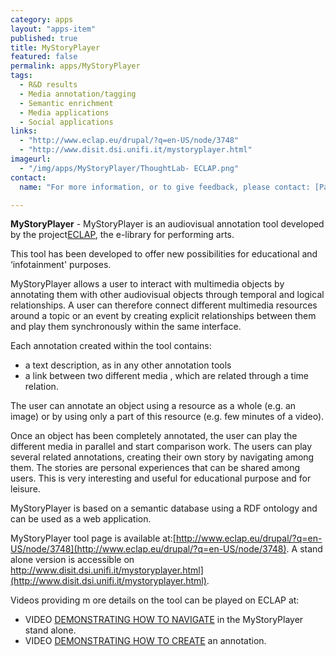 ```yaml
---
category: apps
layout: "apps-item"
published: true
title: MyStoryPlayer
featured: false
permalink: apps/MyStoryPlayer
tags: 
  - R&D results
  - Media annotation/tagging
  - Semantic enrichment
  - Media applications 
  - Social applications
links: 
  - "http://www.eclap.eu/drupal/?q=en-US/node/3748"
  - "http://www.disit.dsi.unifi.it/mystoryplayer.html"
imageurl: 
  - "/img/apps/MyStoryPlayer/ThoughtLab- ECLAP.png"
contact: 
  name: "For more information, or to give feedback, please contact: [Paolo Nesi](nesi@dsi.unifi.it)"

---
```

**MyStoryPlayer** - MyStoryPlayer is an audiovisual annotation tool developed by the project[ECLAP](http://www.eclap.eu/), the e-library for performing arts.

This tool has been developed to offer new possibilities for educational and &lsquo;infotainment&#39; purposes.

MyStoryPlayer allows a user to interact with multimedia objects by annotating them with other audiovisual objects through temporal and logical relationships. A user can therefore connect different multimedia resources around a topic or an event by creating explicit relationships between them and play them synchronously within the same interface.

Each annotation created within the tool contains:
* a text description, as in any other annotation tools
* a link between two different media , which are related through a time relation.

The user can annotate an object using a resource as a whole (e.g. an image) or by using only a part of this resource (e.g. few minutes of a video).

Once an object has been completely annotated, the user can play the different media in parallel and start comparison work. The users can play several related annotations, creating their own story by navigating among them. The stories are personal experiences that can be shared among users. This is very interesting and useful for educational purpose and for leisure.</p>

MyStoryPlayer is based on a semantic database using a RDF ontology and can be used as a web application.

MyStoryPlayer tool page is available at:[http://www.eclap.eu/drupal/?q=en-US/node/3748](http://www.eclap.eu/drupal/?q=en-US/node/3748). A stand alone version is accessible on http://www.disit.dsi.unifi.it/mystoryplayer.html](http://www.disit.dsi.unifi.it/mystoryplayer.html).
	
Videos providing m ore details on the tool can be played on ECLAP at:
* VIDEO [DEMONSTRATING HOW TO NAVIGATE](http://www.eclap.eu/drupal/?q=home&amp;axoid=urn:axmedis:00000:obj:9693592c-a07a-49f6-90b1-5cf46e3883ff) in the MyStoryPlayer stand alone.
* VIDEO [DEMONSTRATING HOW TO CREATE](http://www.eclap.eu/drupal/?q=home&amp;axoid=urn:axmedis:00000:obj:38aa308b-a4f7-410b-9a8a-9485e4e37f38) an annotation.
